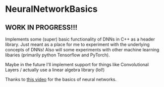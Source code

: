 # NeuralNetworkBasics
## WORK IN PROGRESS!!!

Implements some (super) basic functionality of DNNs in C++ as a header library. Just meant as a place for me to experiment with the underlying concepts of DNNs! Also will some experiments with other machine learning libaries (primarily python Tensorflow and PyTorch).

Maybe in the future I'll implement support for things like Convolutional Layers / actually use a linear algebra library (lol!)

Thanks to [this video](https://www.youtube.com/watch?v=hfMk-kjRv4c) for the basics of neural networks.